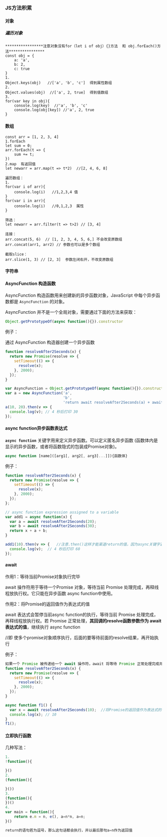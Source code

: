 ### JS方法积累

#### 对象

##### 遍历对象   

```
*****************注意对象没有for（let i of obj）{}方法  和 obj.forEach()方法****************
const obj = {
	a: 'a',
	b: 2,
	c: true
}
1. 
Object.keys(obj)   //['a', 'b', 'c']  得到属性数组
2.
Object.values(obj)  //['a', 2, true]  得到值数组
3.
for(var key in obj){
	console.log(key)  //'a', 'b', 'c'
	console.log(obj[key]) //'a', 2, true
}
```

#### 数组

```
const arr = [1, 2, 3, 4]
1.forEach
let sum = 0;
arr.forEach(t => {
	sum += t;
})
2.map  有返回值
let newarr = arr.map(t => t*2)  //[2, 4, 6, 8]

遍历数组：
1.
for(var i of arr){
	console.log(i)   //1,2,3,4 值
}
for(var i in arr){
	console.log(i)   //0,1,2,3  属性
}

筛选：
let newarr = arr.filter(t => t>2) // [3, 4]

连接：
arr.concat(5, 6)  // [1, 2, 3, 4, 5, 6,] 不会改变原数组
arr.concat(arr1, arr2) // 参数也可以是多个数组

截取slice：
arr.slice(1, 3) // [2, 3]  参数左闭右开，不改变原数组
```



#### 字符串



#### AsyncFunction  构造函数

AsyncFunction 构造函数用来创建新的异步函数对象，JavaScript 中每个异步函数都是 `AsyncFunction` 的对象。

AsyncFunction 并不是一个全局对象，需要通过下面的方法来获取：

```javascript
Object.getPrototypeOf(async function(){}).constructor
```

例子：

通过 AsyncFunction 构造器创建一个异步函数

```js
function resolveAfter2Seconds(x) {
  return new Promise(resolve => {
    setTimeout(() => {
      resolve(x);
    }, 2000);
  });
}

var AsyncFunction = Object.getPrototypeOf(async function(){}).constructor;
var a = new AsyncFunction('a', 
                          'b',
                          'return await resolveAfter2Seconds(a) + await resolveAfter2Seconds(b);');
a(10, 20).then(v => {
  console.log(v); // 4 秒后打印 30
});
```



#### async function异步函数表达式

**`async function`** 关键字用来定义异步函数。可以定义匿名异步函数 (函数体内是显示的异步函数，或者将函数隐式的包装成Promise对象)。

```javascript
async function [name]([arg1[, arg2[, arg3]...]]){函数体}
```

例子：

```javascript
function resolveAfter2Seconds(x) {
  return new Promise(resolve => {
    setTimeout(() => {
      resolve(x);
    }, 2000);
  });
};

// async function expression assigned to a variable
var add1 = async function(x) {
  var a = await resolveAfter2Seconds(20);
  var b = await resolveAfter2Seconds(30);
  return x + a + b;
}

add1(10).then(v => {   //注意.then()这样才能渠道return的值，因为async关键字返回的是Promise对象
  console.log(v);  // 4 秒后打印 60
});

```

#### await  

作用1：等待当前Promise对象执行完毕

await 操作符用于等待一个Promise 对象，等待当前 Promise 处理完成，再释线程放执行权。它只能在异步函数 async function中使用。

作用2：将Promise的返回值作为表达式的值

await 表达式会暂停当前async function的执行，等待当前 Promise 处理完成，再释线程放执行权。若 Promise 正常处理，**其回调的resolve函数参数作为 await 表达式的值**，继续执行 async function

//即 使多个promise对象顺序执行，后面的要等待前面的resolve结果，再开始执行

例子：

```js
如果一个 Promise 被传递给一个 await 操作符，await 将等待 Promise 正常处理完成并返回其处理结果。
function resolveAfter2Seconds(x) {
  return new Promise(resolve => {
    setTimeout(() => {
      resolve(x);
    }, 2000);
  });
}

async function f1() { 
  var x = await resolveAfter2Seconds(10);  //将Promise的返回值作为表达式的值，赋值给x
  console.log(x); // 10
}
f1();
```

#### 立即执行函数

几种写法：

```javascript
1. 
!function(){

}()
2.
(function(){

}())
3.
(function(){
})()
4.
var main = function(){
	return e.m = n, e(), a=n*n, a=n;
}()

return的语句若为逗号，那么这句话都会执行，并以最后那句a=n作为返回值
```













